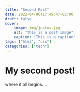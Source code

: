 ```yaml
---
title: "Second Post"
date: 2022-04-06T17:49:47+02:00
draft: false
cover:
    image: img/justus.jpg
    alt: "this is a post image"
    caption: "This is a caption"
tags: ["html", "css"]
categories: ["tech"]
---
```


# My second post!
where it all begins....